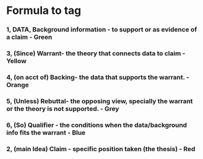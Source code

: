  # Formula to tag

### 1, DATA, Background information - to support or as evidence of a claim - Green

### 3, (Since) Warrant- the theory that connects data to claim - Yellow

### 4, (on acct of) Backing- the data that supports the warrant. - Orange

### 5, (Unless) Rebuttal- the opposing view, specially the warrant or the theory is not supported. - Grey

### 6, (So) Qualifier - the conditions when the data/background info  fits the warrant - Blue 

### 2, (main Idea) Claim - specific position taken (the thesis) - Red



